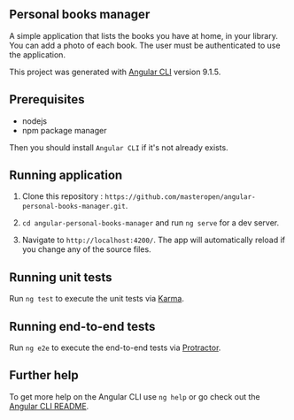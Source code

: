 ## Personal books manager

A simple application that lists the books you have at home, in your library. You can add a photo of each book. The user must be authenticated to use the application.

This project was generated with [Angular CLI](https://github.com/angular/angular-cli) version 9.1.5.

## Prerequisites

- nodejs
- npm package manager

Then you should install `Angular CLI` if it's not already exists.

## Running application

1. Clone this repository : `https://github.com/masteropen/angular-personal-books-manager.git`.

2. `cd angular-personal-books-manager` and run `ng serve` for a dev server.

3. Navigate to `http://localhost:4200/`. The app will automatically reload if you change any of the source files.

## Running unit tests

Run `ng test` to execute the unit tests via [Karma](https://karma-runner.github.io).

## Running end-to-end tests

Run `ng e2e` to execute the end-to-end tests via [Protractor](http://www.protractortest.org/).

## Further help

To get more help on the Angular CLI use `ng help` or go check out the [Angular CLI README](https://github.com/angular/angular-cli/blob/master/README.md).
